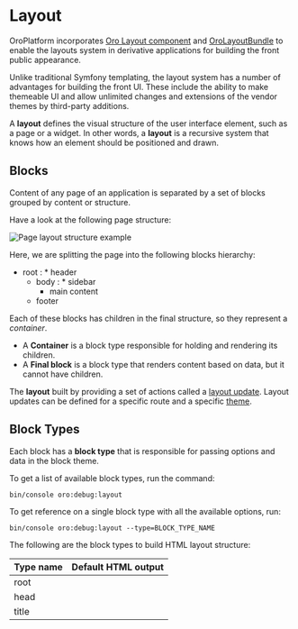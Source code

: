 <a id="dev-doc-frontend-layouts-layout"></a>

# Layout

OroPlatform incorporates <a href="https://github.com/oroinc/platform/tree/6.1/src/Oro/Component/Layout" target="_blank">Oro Layout component</a> and <a href="https://github.com/oroinc/platform/tree/6.1/src/Oro/Bundle/LayoutBundle" target="_blank">OroLayoutBundle</a> to enable the layouts system  in derivative applications for building the front public appearance.

Unlike traditional Symfony templating, the layout system has a number of advantages for building the front UI. These include the ability to make themeable UI and allow unlimited changes and extensions of the vendor themes by third-party additions.

A **layout** defines the visual structure of the user interface element, such as a page or a widget. In other words, a **layout** is a
recursive system that knows how an element should be positioned and drawn.

<a id="dev-doc-frontend-layout-blocks"></a>

## Blocks

Content of any page of an application is separated by a set of blocks grouped by content or structure.

Have a look at the following page structure:

![Page layout structure example](img/frontend/layouts/layout.png)

Here, we are splitting the page into the following blocks hierarchy:

* root
  : * header
    * body
      : * sidebar
        * main content
    * footer

Each of these blocks has children in the final structure, so they represent a *container*.

- A **Container** is a block type responsible for holding and rendering its children.
- A **Final block** is a block type that renders content based on data, but it cannot have children.

The **layout** built by providing a set of actions called a [layout update](#dev-doc-frontend-layouts-layout-updates).
Layout updates can be defined for a specific route and a specific [theme](../theming.md#dev-doc-frontend-layouts-theming).

<a id="dev-doc-frontend-block-types"></a>

## Block Types

Each block has a **block type** that is responsible for passing options and data in the block theme.

To get a list of available block types, run the command:

```none
bin/console oro:debug:layout
```

To get reference on a single block type with all the available options, run:

```none
bin/console oro:debug:layout --type=BLOCK_TYPE_NAME
```

The following are the block types to build HTML layout structure:

| Type name         | Default HTML output                                                                                                           |
|-------------------|-------------------------------------------------------------------------------------------------------------------------------|
| root              | <html>                                                                                                                        |
| head              | <head>                                                                                                                        |
| title             | <title>                                                                                                                       |
| meta              | <meta>                                                                                                                        |
| style             | <style> with content or <link> with external resource                                                                         |
| script            | <script>                                                                                                                      |
| external_resource | <link>                                                                                                                        |
| body              | <body>                                                                                                                        |
| form_start        | <form>                                                                                                                        |
| form_end          | </form>                                                                                                                       |
| form              | Creates three child blocks: form_start, form_fields, form_end                                                                 |
| form_fields       | Adds form fields based on the Symfony form                                                                                    |
| form_field        | Block will be rendered differently depending on the field type of the Symfony form                                            |
| fieldset          | <fieldset>                                                                                                                    |
| link              | <a>                                                                                                                           |
| list              | <ul>                                                                                                                          |
| ordered_list      | <ol>                                                                                                                          |
| list_item         | <li>, this block type can be used if you want to control rendering of the li tag and its attributes                           |
| text              | Text node                                                                                                                     |
| input             | Input node                                                                                                                    |
| button            | <button> or <input type=”submit/reset/button”>                                                                                |
| button_group      | No HTML output. It is used for logical grouping of buttons. You can define how to render the button group in your application |

The layout is defined and built in special configuration files called [Layout Updates](#dev-doc-frontend-layouts-layout-updates).

The Layout Update files provide instructions on what exactly blocks are contained on a particular page (based on the route) and how these blocks are structured on the page.

Besides the blocks and their structure, the layout update files define what [data](#dev-doc-frontend-layouts-layout-data) fills the certain block and what conditions must meet to show a particular block on the page.

The layout update files are grouped into [themes](../theming.md#dev-doc-frontend-layouts-theming). Oro applications can have an unlimited number of installed themes, but only one front theme can be active at the same time.

<a id="dev-doc-frontend-layouts-layout-updates"></a>

## Layout Updates

A **layout update** is a set of actions that should be performed with the [layout](#dev-doc-frontend-layouts-layout) in order to
customize the page look depending on your needs.

The layout update instructions are read from Yaml files which should be placed in the [theme](../theming.md#dev-doc-frontend-layouts-theming-dir-stucture) folder.

<a id="dev-doc-frontend-where-to-place-layout-updates"></a>

### Where to Place Layout Updates

The execution of a layout update file depends on its location in the
directory structure. The first nesting level (relative to layouts/)
sets the **theme** for which this update is suitable (see directory
option in theme config). The second level sets the *route name* for which
it is suitable.

Considering our previous examples, we can see that for
the oro-gold theme, update1.yml and update2.yml will be
executed for every request, but route_dependent_update.yml will be
executed only for a page that has the *route name* that equals
oro_user_edit.

#### NOTE
Use [Symfony Profiler](../debugging.md#dev-doc-frontend-layouts-debugging) to get suggestions on where to place layout updates.

### Syntax of the Layout Updates

The **layout update** file

* can have an arbitary name
* should have layout as a root node
* may consist of the [Actions]() and [Conditions]() nodes.

#### Actions

**Actions** is an array node with a set of actions to execute.

#### NOTE
Each action is usually compiled as a separate call to the corresponding method of the <a href="https://github.com/oroinc/platform/tree/6.1/src/Oro/Component/Layout/LayoutManipulatorInterface.php" target="_blank">LayoutManipulatorInterface</a>.

Here is the list of the available actions:

| Action name     | Description                                                                                             |
|-----------------|---------------------------------------------------------------------------------------------------------|
| add             | Add a new item to the layout                                                                            |
| addTree         | Add multiple items defined in the tree hierarchy.                                                       |
| remove          | Remove the item from the layout.                                                                        |
| move            | Change the layout item position. Could be used to change the parent item or ordering position.          |
| addAlias        | Add an alias for the layout item. Could be used for backward compatibility.                             |
| removeAlias     | Remove the alias previously defined for the layout item.                                                |
| setOption       | Set the option value for the layout item.                                                               |
| appendOption    | Add a new value in addition to existing values of an option of the layout item.                         |
| subtractOption  | Remove the existing value from an option of the layout item.                                            |
| replaceOption   | Replace one value with another value of an option of the layout item.                                   |
| removeOption    | Unset the option from the layout item.                                                                  |
| changeBlockType | Change the block type of the layout item.                                                               |
| setBlockTheme   | Define the theme file where the renderer should look for block templates.                               |
| clear           | Clear the state of the manipulator. This can prevent execution of all the previously collected actions. |

Actions definition is processed as a multidimensional array where the key is the **action name** prefixed by the @ sign, and the value is a list of arguments that is passed directly to the proxied method call.

Arguments can be passed as a sequential list, or an associative array.

**Example**

```yaml
layout:
    actions:
        - '@add': # Sequential list
            - block_id
            - parent_block_id
            - block_type
        - '@remove': # Named arguments
            id: content
```

Optional parameters can be skipped when named arguments are used. In the following example, we skip the optional argument parentId that will be set to the default value automatically.

**Example**

```yaml
layout:
    actions:
        - '@move':
            id:        block_id
            siblingId: sibling_block_id
```

#### AddTree Action

You can add a set of blocks with the addTree action. It requires two nodes to be defined, items and tree.

In the **Items** node, specify the list of block definitions. Use the **block id**  as the item key. This will result in the @add action for every specified block.

In the **Tree** node, arrange the items into the desired hierarchy. Use the existing parent **block id** as the first node of the tree. The items will be added as its children.

**Example**

```yaml
layout:
    actions:
        - '@addTree':
            items:
                head:
                    blockType:   head
                meta_charset:
                    blockType:   meta
                    options:
                        charset: 'utf-8'
                content:
                    blockType: body
            tree:
                root:
                    head:
                        meta_charset: ~
                    content: ~
```

#### NOTE
The tree definition should refer only to the *items* that are declared in the same @addTree action, otherwise, a syntax error will occur.

Leaves of the tree can be defined as sequentially ordered array items. However, you should take into account the fact that *YAML* syntax does not allow mixing both approaches in the same array node. We, therefore, recommend using the associative array syntax.

#### Conditions

**Conditions** is an array node which contains conditions that must be satisfied for the **layout update** to be executed.

As an example, let us assume that a set of actions should be executed only for a page that is currently served to a mobile device.

The syntax of conditions declaration is very similar to *actions*, except that it should contain a single condition.

Special grouping conditions (such as or, and) can be used to combine multiple conditions.

**Example**

```yaml
layout:
    actions:
        ....
    conditions: 'context["is_mobile"] == true or context["navbar_position"] == "top"'
```

[Layout context](#dev-doc-frontend-layouts-layout-context) could be accessed through the condition expressions by referencing to $context variable.

Please, refer to the <a href="https://symfony.com/doc/6.4/components/expression_language/syntax.html" target="_blank">Symfony expression syntax</a> documentation for a more detailed explanation.

## Use Layouts with the Controller

Add `#[Layout]` attribute to the controller:

```diff
use Symfony\Bundle\FrameworkBundle\Controller\AbstractController;
use Symfony\Component\Routing\Annotation\Route;
use Oro\Bundle\LayoutBundle\Attribute\Layout;

 class UserController extends AbstractController
 {
     #[Route(path: '/test', name: 'demo_layout_test', options: ['frontend' => true])]
     #[Layout]
     public function testAction()
     {
         return [];
     }
 }
```

To render the content on a new page, create layout update yml files for
the new route in `Resources/views/layouts/{theme_name}/{route_name}`.

<a id="dev-doc-frontend-layouts-layout-data"></a>

## Expressions to Access Data and Context in Layouts

In most cases, you need to use the same layout to show different data. For example, the same layout can be used to show different products.
To achieve this, you need a way to get and bind data to the layout elements.

Data can flow to a layout from several sources:

1. From a **Layout Context** - the shared layouts data
2. From a **Layout Data Provider** - the data that is unique for every particular page, based on the same layout

The <a href="https://symfony.com/doc/6.4/components/expression_language/introduction.html" target="_blank">Symfony Expression Language</a> is used to unify access of the **Context** and **Data** variables. The Expression Language syntax is similar to JavaScript, but in layouts, it is limited to the basic operations with no functions at all and only a few defined variables:

| Variable name                                                                                                                                           | Description                                                                             |
|---------------------------------------------------------------------------------------------------------------------------------------------------------|-----------------------------------------------------------------------------------------|
| `context`                                                                                                                                               | Refers to current [layout context](#dev-doc-frontend-layouts-layout-context)            |
| `data`                                                                                                                                                  | Used to access [layout data providers](#dev-doc-frontend-layouts-layout-data-providers) |
| Also, in order to reuse values, [block options](#dev-doc-frontend-layout-blocks) of the same block are<br/>available in expressions by the option name. |                                                                                         |

**NOTE:** expression in block options must begin with the equals sign, for
example, `url: '=data["backToUrl"]'`, unlike expressions in layout update conditions, for example, `conditions: 'context["is_mobile"]'`

<a id="dev-doc-frontend-layouts-layout-context"></a>

### Layout Context

The **layout context** is an object that holds data shared between the different components of the **layout** (such as layout updates, extensions, block types, etc.).

Keep in mind that data that you put in the layout context is configuration (or static) data. It means that two layouts built on the same context are the same, too.

As an example, let us assume that you need to build a layout for a Product Details page of the OroCommerce application.
All product pages should be similar (e.g., have the same menu placement, form fields, etc.), except for the product name and description.
Let us also assume that you have an option that specifies that a menu should be rendered either on the top or on the left of the page.

In this case, it would be reasonable to put the menu position option in the layout context.
However, it is not recommended to put the product object in the layout context.
The reason for it is that it will not be possible to reuse the same layout for different products, and you will have to build a new layout for each product.

Sharing dynamic data, like a product object, is described in the [Layout Data Providers]() section.

If there are several types of products, and their details pages (e.g. groceries, stationary, and toys) are supposed to differ significantly,
it would be reasonable to put the product type in the layout context.

#### Types of Data in the Context

The layout context can hold any types of data, including scalars, arrays and objects. But any object you want to put in the context
must implement the <a href="https://github.com/oroinc/platform/tree/6.1/src/Oro/Component/Layout/ContextItemInterface.php" target="_blank">ContextItemInterface</a>.

#### Accessing Context

Context can be accessed using the <a href="https://symfony.com/doc/6.4/components/expression_language/introduction.html" target="_blank">Symfony Expression Language</a> by providing an expression as an option for some block.

> For example:

> > ```yaml
> > actions:
> > ...
> > - '@add':
> >     id: blockId
> >     parent: parentId
> >     blockType: typeName
> >     options:
> >         optionName: '=context["valueKey"]'
> > ```

<a id="dev-doc-frontend-layouts-layout-context-configurator"></a>

#### Context Configurators

It might be required to configure the context based on the current application state, client setting, or to define the
default values, etc. In order to prevent copypasting of the boilerplate code, **context configurators** have been introduced.

Each configurator should implement the <a href="https://github.com/oroinc/platform/tree/6.1/src/Oro/Component/Layout/ContextConfiguratorInterface.php" target="_blank">ContextConfiguratorInterface</a>,
and be registered as a service in the DI container with the layout.context_configurator tag.

For debugging purposes, use the bin/console oro:debug:layout command. It helps monitor the way the context data-resolver will
be configured by the **context configurators**.

<a id="dev-doc-frontend-layouts-layout-data-providers"></a>

### Layout Data Providers

#### Types of Data Providers

You can provide data for layouts in two ways:

* By adding them to the data collection of the <a href="https://github.com/oroinc/platform/tree/6.1/src/Oro/Component/Layout/ContextInterface.php" target="_blank">layout context</a>. This method can be used for page-specific data or the data retrieved from the HTTP request.
* By creating a standalone data provider. This method is useful if data is used on many pages, and the data source is a database, HTTP session, external web service, etc.

#### Data Providers Reference

To get a list of available data providers, run the command:

```none
bin/console oro:debug:layout
```

To get reference on a single data provider, run:

```none
bin/console oro:debug:layout --provider=DATA_PROVIDER_NAME
```

#### Defining a Data Provider

As an example, consider a data provider that returns product details:

```php
namespace Acme\Bundle\DemoBundle\Layout\Extension;

use Acme\Bundle\DemoBundle\Entity\Product;

class ProductDataProvider
{
    public function getCode(Product $product)
    {
        return $product->getId();
    }
}
```

You can also implement the <a href="https://github.com/oroinc/platform/tree/6.1/src/Oro/Bundle/LayoutBundle/Layout/DataProvider/AbstractFormProvider.php" target="_blank">AbstractFormProvider</a> if you use forms.

#### IMPORTANT
The DataProvider provider method should begin with get, has, or is.

To make the layout engine aware of your data provider, register it as a service in the DI container with the layout.data_provider tag:

```yaml
acme_product.layout.data_provider.product:
    class: Acme\Bundle\DemoBundle\Layout\DataProvider\ProductProvider
    tags:
        - { name: layout.data_provider, alias: product }
```

The alias key of the tag is required and should be unique for each data provider. This alias is used to get the data
provider from the registry.

#### Accessing Providers Data

Access data provider data with the <a href="https://symfony.com/doc/6.4/components/expression_language/introduction.html" target="_blank">Symfony Expression Language</a> by providing the expression as an option for a block.

> Example:

> > ```yaml
> > actions:
> >     ...
> >     - '@add':
> >         id: product_code
> >         parent: product_details
> >         blockType: text
> >         options:
> >             text: '=data["product"].getCode()'
> > ```

The way you access the data does not depend on where the data is located, in the layout context or in the
standalone data provider. But it is important to remember that **standalone data providers** have **higher priority** than
the data from the **layout context**.

It means that if there is data with the same alias in both the layout context and
a standalone data provider registry, the standalone data provider will be used.

#### Using the Layout Context as Data Provider

If you want to add some data to the layout context, you can use the data method of <a href="https://github.com/oroinc/platform/tree/6.1/src/Oro/Component/Layout/ContextInterface.php" target="_blank">layout context</a>.
This method returns an instance of <a href="https://github.com/oroinc/platform/tree/6.1/src/Oro/Component/Layout/ContextDataCollection.php" target="_blank">ContextDataCollection</a>. Use the set method of this collection to add data:

```php
$context->data()->set(
    'widget_id',
    $request->query->get('_wid')
);
```

The set method has the following arguments:

* $name - A string which can be used to access the data.
* $value - The actual data. The data can be any type, for example, an array, object, or some scalar type.

You can also create [Context Configurators]() to set the default data:

```php
$context->data()->setDefault(
    'widget_id',
    function () {
        if (!$this->request) {
            throw new \BadMethodCallException('The request expected.');
        }

        return $this->request->query->get('_wid');
    }
);
```

The setDefault method has the following arguments:

* $name - A string which can be used to access the data.
* $value - The data. The data can be of any type, for example, an array, object, or some scalar type. You can also use the callback method to get the data. The callback definition is as follows: function (array|ArrayAccess $options) : mixed, where the $options argument represents the context variables.

<a id="import-layout-updates"></a>

## Reuse Layout Updates with Imports

In order to reuse layout updates, they can be organized to imports.

### Use Imports

Import defined as a folder with layout updates in the `Resources/views/layouts/{theme_name}/imports/`. Import can be reused in different pages and even used multiple times on the same page.
To use existing import, use the following syntax:

```yaml
layout:
    actions: []
    imports:
        -
            id: customer_user_role_form_actions
```

or just

```yaml
layout:
    actions: []
    imports:
        - customer_user_role_form_actions
```

In this example, **customer_user_role_form_actions** is the name of the folder in the **Resources/views/layouts/{theme_name}/imports** and the unique import identifier.

This means that all layout updates will be loaded from the **layouts/{theme_name}/imports/customer_user_role_form_actions** folder on import statement.

As the result, all actions will be executed if the condition (if it exists) of the imported layout update is true.
In this case, you do not need any special syntax in the layout updates.

### Reuse Imports on the Same Page

To import the same layout update multiple times on the same page, provide unique ids for all layout blocks using the following special syntax:

```yaml
# Layout Update in Imports Folder:

layout:
    actions:
        - '@setBlockTheme':
            themes: '@AcmeLayout/layouts/default/layout.html.twig'
        - '@addTree':
            items:
                __update:
blockType: button
                    options:
                        action: submit
                        text: 'Save label'
                __cancel:
blockType: link
                    options:
                        route_name: oro_route_index
                        text: 'Cancel label'
                        attr:
                            'class': btn
            tree:
                #'__root' reserved root import option
                __root:
__update: ~
                    __cancel: ~
```

Double underscore (`__`) means that the namespace can be provided for these blocks. The namespace should be passed to the import statement in the following way:

```yaml
imports:
    -
        id: 'customer_user_role_form_actions'
        root: 'form_fields_container'
        namespace: 'form_fields'
```

A special root parameter will replace \_\_root in the imported layout updates. As a result, we get the following tree:

```yaml
tree:
    form_fields_container: #root option replaces “__root”
        form_fields_update: ~ #namespace option replaces all first underscore of “__”
        form_fields_cancel: ~
```

When you provide a block theme for the imported layout update, the end identifier is unknown. To state it, use a special syntax for the block name in the  \_\_{unique import identifier}{import block id before namespace added}_widget template.

```twig
{% block __customer_user_role_form_actions__update_widget %}
{% endblock %}

{% block __customer_user_role_form_actions__root_widget %}
{% endblock %}
```

Also, you can provide a template for the block by the layout block id in the layout update which has an import statement like:

```twig
{% block _form_fields_container_widget %}
{% endblock %}

{% block _form_fields_update_widget %}
{% endblock %}
```

### Reference Imported Blocks

When you need the imported block to be rendered without a direct reference to its template name, you can use the TWIG variable block_type_widget_id which refers to the twig widget ID for current block type, like container_widget, menu_widget, etc.

For example, here is the customized toolbar element defined in the <a href="https://github.com/oroinc/platform/tree/6.1/src/Oro/Bundle/DataGridBundle" target="_blank">DataGridBundle</a> on the product page ([ProductBundle](../../../bundles/commerce/ProductBundle/index.md#bundle-docs-commerce-product-bundle)) in the OroCommerce application:

```twig
{% block _datagrid_toolbar_mass_actions_widget %}
    ...
    <div class="catalog__filter-controls__item">
        <div{{ block('block_attributes') }}>{{ block(block_type_widget_id) }}</div>
    </div>
{% endblock %}
```

#### NOTE
By default, the element contains the {{ block_widget(block) }} which renders the block as a template defined in imports. Replaced it with the block(block_type_widget_id) to avoid mentioning the template name.

### Advanced Import Example

Have a look at how the toolbar element was imported in our example, and what the default way it rendered was.

First, the datagrid toolbar in DataGridBundle was imported with the following definitions:

1. ID in the layout.yml:

```yaml
layout:
    actions:
    ...
    imports:
        -
            id: datagrid_toolbar
```

1. Item tree in imports/datagrid_toolbar/layout.yml (block element \_\_datagrid_toolbar_mass_actions):

```yaml
layout:
    actions:
        - '@setBlockTheme':
            themes: '@AcmeLayout/layouts/default/layout.html.twig'
        - '@addTree':
            items:
                __datagrid_toolbar:
blockType: container
                __datagrid_toolbar_actions_container:
blockType: container
                __datagrid_toolbar_mass_actions:
blockType: container
            ...
            tree:
                __root:
__datagrid_toolbar:
__datagrid_toolbar_sorting: ~
__datagrid_toolbar_actions_container:
__datagrid_toolbar_mass_actions: ~
...
```

1. In the imports/datagrid_toolbar/layout.html.twig, the block element \_\_datagrid_toolbar_mass_actions looked the following way:

```twig
{% block __datagrid_toolbar__datagrid_toolbar_mass_actions_widget %}
    <div{{ block('block_attributes') }}>{{ block_widget(block) }}</div>
{% endblock %}
```

Next, we redefined the imports/datagrid_toolbar/layout.html.twig block in the [ProductBundle](../../../bundles/commerce/ProductBundle/index.md#bundle-docs-commerce-product-bundle) which resulted in the following code:

```twig
{% block _datagrid_toolbar_mass_actions_widget %}
    ...
    <div class="catalog__filter-controls__item">
        <div{{ block('block_attributes') }}>{{ block_widget(block) }}</div>
    </div>
{% endblock %}
```

Then, we modified the code as follows:

```twig
{% block _datagrid_toolbar_mass_actions_widget %}
    ...
    <div class="catalog__filter-controls__item">
        <div{{ block('block_attributes') }}>{{ block(block_type_widget_id) }}</div>
    </div>
{% endblock %}
```

**Related Topics**

* [Page Templates](page-templates.md)
* [Returning a Custom Status Code](returning-custom-status-code.md)

<!-- Frontend -->

